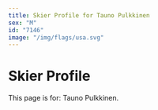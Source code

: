 ```yaml
---
title: Skier Profile for Tauno Pulkkinen
sex: "M"
id: "7146"
image: "/img/flags/usa.svg" 
---
```


# Skier Profile

This page is for: Tauno Pulkkinen.
    